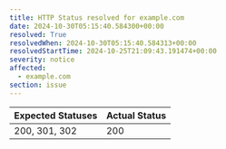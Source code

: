 ```yaml
---
title: HTTP Status resolved for example.com
date: 2024-10-30T05:15:40.584300+00:00
resolved: True
resolvedWhen: 2024-10-30T05:15:40.584313+00:00
resolvedStartTime: 2024-10-25T21:09:43.191474+00:00
severity: notice
affected:
  - example.com
section: issue
---
```


| Expected Statuses | Actual Status  |
|-------------------|----------------|
| 200, 301, 302 | 200 |
